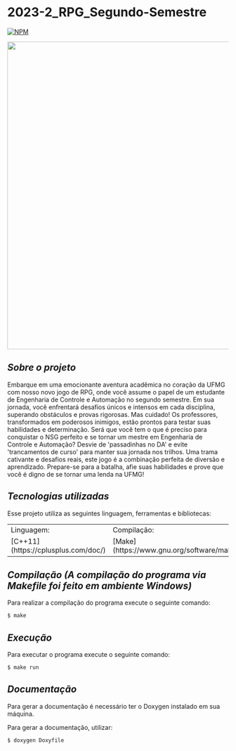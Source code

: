 # 2023-2_RPG_Segundo-Semestre
  [![NPM](https://img.shields.io/npm/l/react)]( https://github.com/raphaelcborges/2023-2_RPG_Segundo-Semestre/blob/main/LICENSE)

<div align="center">
<img src="https://github.com/raphaelcborges/2023-2_RPG_Segundo-Semestre/assets/129281871/239b656c-314d-47d5-a978-d11c46da573e"
width="700px" />
</div>

## *Sobre o projeto*
Embarque em uma emocionante aventura acadêmica no coração da UFMG com nosso novo jogo de RPG, onde você assume o papel de um estudante de Engenharia de Controle e Automação no segundo semestre. Em sua jornada, você enfrentará desafios únicos e intensos em cada disciplina, superando obstáculos e provas rigorosas. Mas cuidado! Os professores, transformados em poderosos inimigos, estão prontos para testar suas habilidades e determinação. Será que você tem o que é preciso para conquistar o NSG perfeito e se tornar um mestre em Engenharia de Controle e Automação? Desvie de 'passadinhas no DA' e evite 'trancamentos de curso' para manter sua jornada nos trilhos. Uma trama cativante e desafios reais, este jogo é a combinação perfeita de diversão e aprendizado. Prepare-se para a batalha, afie suas habilidades e prove que você é digno de se tornar uma lenda na UFMG!

## *Tecnologias utilizadas*
Esse projeto utiliza as seguintes linguagem, ferramentas e bibliotecas:
<table>
  <tr>
    <td>Linguagem:</td>
    <td>Compilação:</td>
    <td>Documentação:</td>
    
  </tr>
  <tr>
    <td>[C++11](https://cplusplus.com/doc/)</td>
    <td>[Make](https://www.gnu.org/software/make/)</td>
    <td>[Doxygen](https://doxygen.nl/)</td>
  </tr>
  
</table>

## *Compilação* *(A compilação do programa via Makefile foi feito em ambiente Windows)*
Para realizar a compilação do programa execute o seguinte comando:
```bash
$ make
```

## *Execução*
Para executar o programa execute o seguinte comando:
```bash
$ make run
```

## *Documentação*

Para gerar a documentação é necessário ter o Doxygen instalado em sua máquina.

Para gerar a documentação, utilizar:
```bash
$ doxygen Doxyfile
```





